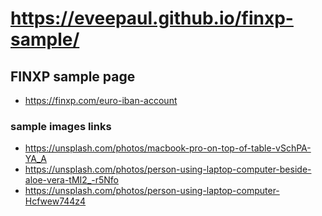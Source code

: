 
# https://eveepaul.github.io/finxp-sample/
## FINXP sample page
- https://finxp.com/euro-iban-account

### sample images links
- https://unsplash.com/photos/macbook-pro-on-top-of-table-vSchPA-YA_A
- https://unsplash.com/photos/person-using-laptop-computer-beside-aloe-vera-tMI2_-r5Nfo
- https://unsplash.com/photos/person-using-laptop-computer-Hcfwew744z4